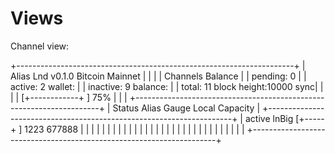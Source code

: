 # Views

Channel view:

+---------------------------------------------------------------------+
| Alias Lnd v0.1.0     Bitcoin Mainnet                                |
|                                                                     |
|  Channels        Balance                                            |
|  pending: 0                                                         |
|  active:  2                                  wallet:                |
|  inactive: 9                                 balance:               |
|  total:  11                                  block height:10000 sync|
|                                                                     |
|  [+------------+  ] 75%                                             |
|                                                                     |
+---------------------------------------------------------------------+
| Status   Alias      Gauge         Local     Capacity                |
+---------------------------------------------------------------------+
| active   lnBig      [+-----+  ]    1223       677888                |
|                                                                     |
|                                                                     |
|                                                                     |
|                                                                     |
|                                                                     |
|                                                                     |
|                                                                     |
|                                                                     |
|                                                                     |
|                                                                     |
|                                                                     |
|                                                                     |
|                                                                     |
|                                                                     |
|                                                                     |
+---------------------------------------------------------------------+

